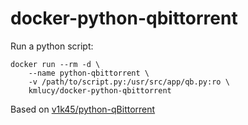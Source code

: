 # docker-python-qbittorrent

Run a python script:
```
docker run --rm -d \
    --name python-qbittorrent \
    -v /path/to/script.py:/usr/src/app/qb.py:ro \
    kmlucy/docker-python-qbittorrent
```

Based on [v1k45/python-qBittorrent](https://github.com/v1k45/python-qBittorrent)
